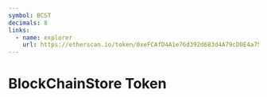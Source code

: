 ```yaml
---
symbol: BCST
decimals: 8
links:
  - name: explorer
    url: https://etherscan.io/token/0xeFCAfD4A1e76d392d683d4A79cD0E4a751d0BE75
---
```


# BlockChainStore Token
